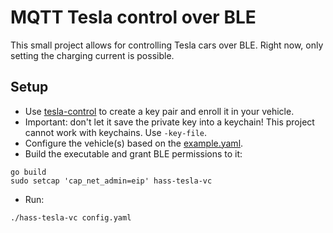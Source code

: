 # MQTT Tesla control over BLE

This small project allows for controlling Tesla cars over BLE. Right now, only setting the charging current is possible.

## Setup

* Use [tesla-control](https://github.com/teslamotors/vehicle-command/blob/main/cmd/tesla-control/README.md) to create a key pair and enroll it in your vehicle.
* Important: don't let it save the private key into a keychain! This project cannot work with keychains. Use `-key-file`.
* Configure the vehicle(s) based on the [example.yaml](example.yaml).
* Build the executable and grant BLE permissions to it:

```
go build
sudo setcap 'cap_net_admin=eip' hass-tesla-vc
```
* Run:

```
./hass-tesla-vc config.yaml
```
